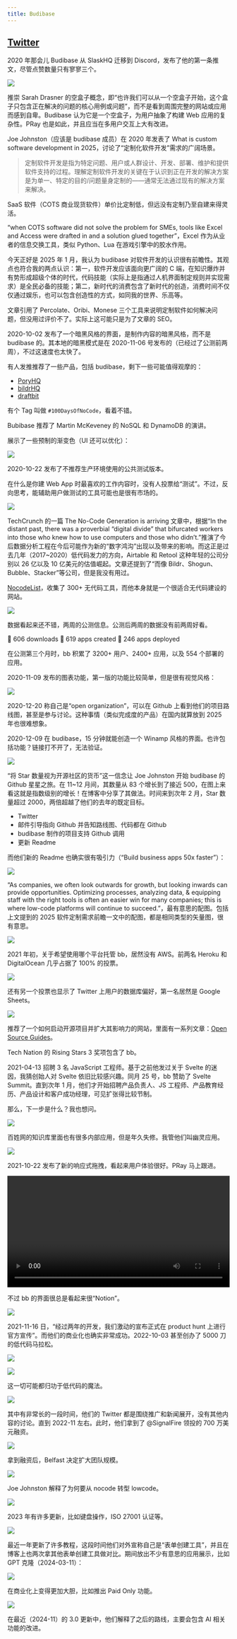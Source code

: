 ```yaml
---
title: Budibase
---
```


## [Twitter](https://x.com/budibase?utm_campaign=Onboarding&utm_medium=email&_hsenc=p2ANqtz--6Ynd76E4FehE07-MjjIZWwvuH2B-KMkxdBPT1TJ5Eh4ci9Wy0q_RZYTIRBsGXz_09u4n_C8GiUe9f8mFjiC6Dj9B4sw&_hsmi=66516363&utm_content=66516363&utm_source=hs_automation)

2020 年那会儿 Budibase 从 SlaskHQ 迁移到 Discord，发布了他的第一条推文，尽管点赞数量只有寥寥三个。

![](https://mgear-image.oss-cn-shanghai.aliyuncs.com/image/other/202501031913704.png)

推崇 Sarah Drasner 的空盒子概念，即“也许我们可以从一个空盒子开始，这个盒子只包含正在解决的问题的核心用例或问题”，而不是看到周围完整的网站或应用而感到自卑。Budibase 认为它是一个空盒子，为用户抽象了构建 Web 应用的复杂性。PRay 也是如此，并且应当在多用户交互上大有改进。

Joe Johnston（应该是 budibase 成员）在 2020 年发表了 What is custom software development in 2025，讨论了“定制化软件开发”需求的广阔场景。

> 定制软件开发是指为特定问题、用户或人群设计、开发、部署、维护和提供软件支持的过程。理解定制软件开发的关键在于认识到正在开发的解决方案是为单一、特定的目的/问题量身定制的——通常无法通过现有的解决方案来解决。

SaaS 软件（COTS 商业现货软件）单价比定制低，但远没有定制乃至自建来得灵活。

“when COTS software did not solve the problem for SMEs, tools like Excel and Access were drafted in and a solution glued together”，Excel 作为从业者的信息交换工具，类似 Python、Lua 在游戏引擎中的胶水作用。

今天正好是 2025 年 1 月，我认为 budibase 对软件开发的认识很有前瞻性。其观点也符合我的两点认识：第一，软件开发应该面向更广阔的 C 端，在知识爆炸并有势形成超级个体的时代，代码技能（实际上是指通过人机界面制定规则并实现需求）是全民必备的技能；第二，新时代的消费包含了新时代的创造，消费时间不仅仅通过娱乐，也可以包含创造性的方式，如同我的世界、乐高等。

文章引用了 Percolate、Oribi、Monese 三个工具来说明定制软件如何解决问题，但没用过评价不了。实际上这可能只是为了文章的 SEO。

2020-10-02 发布了一个暗黑风格的界面，是制作内容的暗黑风格，而不是 budibase 的。其本地的暗黑模式是在 2020-11-06 号发布的（已经过了公测前两周），不过这速度也太快了。

有人发推推荐了一些产品，包括 budibase，剩下一些可能值得观摩的：

* [PoryHQ](https://x.com/PoryHQ)
* [bildrHQ](https://x.com/bildrHQ)
* [draftbit](https://x.com/draftbit)

有个 Tag 叫做 `#100DaysOfNoCode`，看着不错。

Bubibase 推荐了 Martin McKeveney 的 NoSQL 和 DynamoDB 的演讲。

展示了一些预制的渐变色（UI 还可以优化）：

![](https://mgear-image.oss-cn-shanghai.aliyuncs.com/image/other/202501031950748.png)

2020-10-22 发布了不推荐生产环境使用的公共测试版本。

在什么是你建 Web App 时最喜欢的工作内容时，没有人投票给“测试”。不过，反向思考，能辅助用户做测试的工具可能也是很有市场的。

![](https://mgear-image.oss-cn-shanghai.aliyuncs.com/image/other/202501031954506.png)

TechCrunch 的一篇 The No-Code Generation is arriving 文章中，根据“In the distant past, there was a proverbial “digital divide” that bifurcated workers into those who knew how to use computers and those who didn’t.”推演了今后数据分析工程在今后可能作为新的“数字鸿沟”出现以及带来的影响。而这正是过去几年（2017~2020）低代码发力的方向，Airtable 和 Retool 这种年轻的公司分别以 26 亿以及 10 亿美元的估值崛起。文章还提到了“而像 Bildr、Shogun、Bubble、Stacker”等公司，但是我没有用过。

[NocodeList](https://nocodelist.co/)，收集了 300+ 无代码工具，而他本身就是一个很适合无代码建设的网站。

![](https://mgear-image.oss-cn-shanghai.aliyuncs.com/image/other/202501032006061.png)

数据看起来还不错，两周的公测信息。公测后两周的数据没有前两周好看。

🔻 606 downloads
🤖 619 apps created
🚀 246 apps deployed

在公测第三个月时，bb 积累了 3200+ 用户、2400+ 应用，以及 554 个部署的应用。

2020-11-09 发布的图表功能，第一版的功能比较简单，但是很有视觉风格：

![](https://mgear-image.oss-cn-shanghai.aliyuncs.com/image/other/202501032011651.png)

2020-12-20 称自己是“open organization”，可以在 Github 上看到他们的项目路线图，甚至是参与讨论。这种事情（类似完成度的产品）在国内就算放到 2025 年也很难想象。

2020-12-09 在 budibase，15 分钟就能创造一个 Winamp 风格的界面。也许包括功能？链接打不开了，无法验证。

![](https://mgear-image.oss-cn-shanghai.aliyuncs.com/image/other/202501032144479.png)

“将 Star 数量视为开源社区的货币”这一信念让 Joe Johnston 开始 budibase 的 Github 星星之旅。在 11~12 月间，其数量从 83 个增长到了接近 500，在图上来看这就是指数级别的增长！在博客中分享了其做法。时间来到次年 2 月，Star 数量超过 2000，两倍超越了他们的去年的既定目标。

* Twitter
* 邮件引导指向 Github 并告知路线图、代码都在 Github
* budibase 制作的项目支持 Github 调用
* 更新 Readme

而他们新的 Readme 也确实很有吸引力（“Build business apps 50x faster”）：

![](https://mgear-image.oss-cn-shanghai.aliyuncs.com/image/other/202501032149799.png)

“As companies, we often look outwards for growth, but looking inwards can provide opportunities. Optimizing processes, analyzing data, & equipping staff with the right tools is often an easier win for many companies; this is where low-code platforms will continue to succeed.”，最有意思的配图。包括上文提到的 2025 软件定制需求前瞻一文中的配图，都是相同类型的矢量图，很有意思。

![](https://mgear-image.oss-cn-shanghai.aliyuncs.com/image/other/202501032152157.png)

2021 年初，关于希望使用哪个平台托管 bb，居然没有 AWS。前两名 Heroku 和 DigitalOcean 几乎占据了 100% 的投票。

![](https://mgear-image.oss-cn-shanghai.aliyuncs.com/image/other/202501032154794.png)

还有另一个投票也显示了 Twitter 上用户的数据库偏好，第一名居然是 Google Sheets。

![](https://mgear-image.oss-cn-shanghai.aliyuncs.com/image/other/202501032156394.png)

推荐了一个如何启动开源项目并扩大其影响力的网站，里面有一系列文章：[Open Source Guides](https://opensource.guide/)。

Tech Nation 的 Rising Stars 3 奖项包含了 bb。

2021-04-13 招聘 3 名 JavaScript 工程师。基于之前他发过关于 Svelte 的迷因，我猜创始人对 Svelte 依旧比较感兴趣。同月 25 号，bb 赞助了 Svelte Summit。直到次年 1 月，他们才开始招聘产品负责人、JS 工程师、产品教育经历、产品设计和客户成功经理，可见扩张得比较节制。

那么，下一步是什么？我也想问。

![](https://mgear-image.oss-cn-shanghai.aliyuncs.com/image/other/202501032244873.png)

百姓网的知识库里面也有很多内部应用，但是年久失修。我管他们叫幽灵应用。

![](https://mgear-image.oss-cn-shanghai.aliyuncs.com/image/other/202501032251644.png)

2021-10-22 发布了新的响应式拖拽，看起来用户体验很好。PRay 马上跟进。

<video src="https://mgear-image.oss-cn-shanghai.aliyuncs.com/image/other/202501032256999.mp4" controls="controls" width="100%">Your browser does not support the video tag.</video>

不过 bb 的界面很总是看起来很“Notion”。

![](https://mgear-image.oss-cn-shanghai.aliyuncs.com/image/other/202501032308303.png)

2021-11-16 日，“经过两年的开发，我们激动的宣布正式在 product hunt 上进行官方宣传”。而他们的商业化也确实非常成功。2022-10-03 甚至创办了 5000 刀的低代码马拉松。

![](https://mgear-image.oss-cn-shanghai.aliyuncs.com/image/other/202501032310378.png)

![](https://mgear-image.oss-cn-shanghai.aliyuncs.com/image/other/202501032318431.png)

这一切可能都归功于低代码的魔法。

![](https://mgear-image.oss-cn-shanghai.aliyuncs.com/image/other/202501032320756.png)

其中有非常长的一段时间，他们的 Twitter 都是围绕推广和新闻展开，没有其他内容的讨论。直到 2022-11 左右。此时，他们拿到了 @SignalFire 领投的 700 万美元融资。

![](https://mgear-image.oss-cn-shanghai.aliyuncs.com/image/other/202501032316070.png)

拿到融资后，Belfast 决定扩大团队规模。

![](https://mgear-image.oss-cn-shanghai.aliyuncs.com/image/other/202501032326207.png)

Joe Johnston 解释了为何要从 nocode 转型 lowcode。

![](https://mgear-image.oss-cn-shanghai.aliyuncs.com/image/other/202501032329318.png)

2023 年有许多更新，比如键盘操作，ISO 27001 认证等。

![](https://mgear-image.oss-cn-shanghai.aliyuncs.com/image/other/202501032336236.png)

最近一年更新了许多教程，这段时间他们对外宣称自己是“表单创建工具”，并且在博客上也两次拿其他表单创建工具做对比。期间放出不少有意思的应用展示，比如 GPT 克隆（2024-03-11）：

![](https://mgear-image.oss-cn-shanghai.aliyuncs.com/image/other/202501032340672.png)

在商业化上变得更加大胆，比如推出 Paid Only 功能。

![](https://mgear-image.oss-cn-shanghai.aliyuncs.com/image/other/202501032343927.png)

在最近（2024-11）的 3.0 更新中，他们解释了之后的路线，主要会包含 AI 相关功能的改进。
